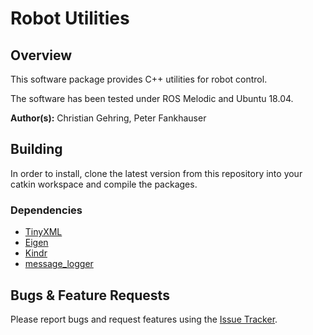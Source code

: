 # Robot Utilities

## Overview

This software package provides C++ utilities for robot control.

The software has been tested under ROS Melodic and Ubuntu 18.04.

**Author(s):** Christian Gehring, Peter Fankhauser

## Building

In order to install, clone the latest version from this repository into your catkin workspace and compile the packages.

### Dependencies
- [TinyXML](http://www.grinninglizard.com/tinyxml/)
- [Eigen](http://eigen.tuxfamily.org)
- [Kindr](https://github.com/anybotics/kindr)
- [message_logger](https://github.com/anybotics/message_logger)


## Bugs & Feature Requests

Please report bugs and request features using the [Issue Tracker](https://bitbucket.org/leggedrobotics/robot_utils/issues).
